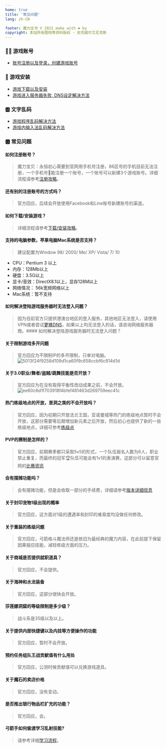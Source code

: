 ```yaml
---
home: true
title: '常见问题'
lang: zh-CN

footer: 魔力全书 © 2021 make with ❤️ by
copyright: 本站所有图档等资料版权 - 史克威尔艾尼克斯
---
```




### :sassy_man: 游戏账号

- [账号注册以及登录，创建游戏账号](guides/register)

### :book: 游戏安装

- [游戏下载以及安装](guides/install)
- [游戏进入服务器失败, DNS设定解决方法](guides/dns)

### :ab: 文字乱码

- [游戏程序乱码解决方法](guides/locale)
- [游戏内输入法乱码解决方法](guides/input)

### 🅾️ 常见问题


#### 如何注册账号？
> 魔力宝贝：永恒初心需要到官网用手机号注册，86区号的手机目前无法注册，一个手机号📱能注册一个账号，一个账号可以新建3个游戏账号。详细流程请参考[注册攻略](/guides/register)。

#### 还有别的注册账号的方式吗？
> 官方回应，后续会开放使用Facebook和Line账号新建账号的渠道。

#### 如何下载/安装游戏？
> 详细流程请参考[下载/安装攻略](/guides/install)。

#### 支持的电脑参数，苹果电脑Mac系统是否支持？
> 建议配置为Window 98/ 2000/ Me/ XP/ Vista/ 7/ 10
- CPU：Pentium 3 以上
- 内存：128Mb以上
- 硬盘：3.5G以上
- 显卡/音效：DirectX8.1以上，显存128M以上
- 网络情况： 56k宽频网络以上
- Mac系统：暂不支持

#### 如何解决登陆游戏服务器时无法登入问题？
> 因为目前官方只提供港澳台地区的登入服务，其他地区无法登入，请使用VPN或者尝试[更换DNS](/guides/dns)，如果以上均无法登入的话，请咨询网络服务器商。#### 如何解决登陆游戏服务器时无法登入问题？

#### 关于限制游戏多开问题
> 官方回应为不限制IP的多开限制，只单对电脑。
![5013f24f9258d109d1ca60f9c658ccbf6c814d1d](https://user-images.githubusercontent.com/78347270/116798769-1854fb80-ab2e-11eb-9b0e-a616d56d1652.jpg)

#### 关于3.0职业/舞者/盗贼/跳舞技能是否开放？
> 官方回应为在没有取得平衡性改动成果之前，不会开放。
![ee60c6d1f703918f4bfef481463d269759eec41c](https://user-images.githubusercontent.com/78347270/116798734-b5fbfb00-ab2d-11eb-8898-fabda03ceea4.jpg)

#### 热门练级地点的开放，里洞之类的不会开放吗？
> 官方回应，因为初期只开放法兰王国，亚诺曼城等热门的练级地点暂时不会开放，这部分需要等后期增加新元素之后开放，然后初心也提供了新的一些练级地点，详细可参考[练级点](/leveling)

#### PVP的赛制是怎样的？
> 官方回应，前期赛季都只采取5v5的形式，一个队伍报名人数为6人，职业禁止重复，而最终的冠军🏆队伍可能会有1v1的表演赛，这部分可以留意官网的[比赛资讯](https://cg.originmood.com/event)

#### 会有摆摊功能吗？
> 会有摆摊功能，但是会收取一部分的手续费，详细请参考[版本详细信息](/version)

#### 关于封印宠物1级出现的概率
> 官方回应，这方面对1级的遭遇率和封印的难易度均没做任何修改。

#### 关于重装的练级问题
> 官方回应，弓箭格斗魔法师还是依旧为最经典的魔力内容，在此前提下保留因果报应技能，减轻练级方面的压力。

#### 关于商城是否提供就职道具？
> 官方回应，不会提供。

#### 关于海神和水龙装备
> 官方回应，这部分很快会开放。

#### 莎莲娜洞窟的等级限制是多少级？
> 战斗系是35级以及以上。

#### 关于提供内部快捷键以及内挂等方便操作的功能
> 官方回应，暂时不会开放。

#### 预约任务组队王战贡献值有什么用处
> 官方回应，公测时候贡献值可以兑换游戏道具。

#### 关于魔石的卖店价格
> 官方回应，没有变动。

#### 是否推出银行物品栏扩充的功能？
> 官方回应，会。

#### 弓箭手如何偷渡学习乱射技能?
> 请参考详细[学习流程](/about/archer_smuggling)。

<BackTop />

